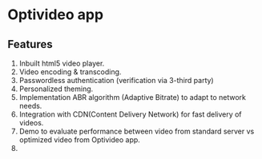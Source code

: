 # Optivideo app
## Features
1. Inbuilt html5 video player.
2. Video encoding & transcoding.
3. Passwordless authentication (verification via 3-third party)
4. Personalized theming.
5. Implementation ABR algorithm (Adaptive Bitrate) to adapt to network needs.
6. Integration with CDN(Content Delivery Network) for fast delivery of videos.
7. Demo to evaluate performance between video from standard server vs optimized video from Optivideo app.
8. 

